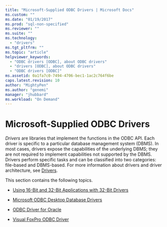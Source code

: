 ```yaml
---
title: "Microsoft-Supplied ODBC Drivers | Microsoft Docs"
ms.custom: ""
ms.date: "01/19/2017"
ms.prod: "sql-non-specified"
ms.reviewer: ""
ms.suite: ""
ms.technology: 
  - "drivers"
ms.tgt_pltfrm: ""
ms.topic: "article"
helpviewer_keywords: 
  - "ODBC drivers [ODBC], about ODBC drivers"
  - "drivers [ODBC], about ODBC drivers"
  - "ODBC drivers [ODBC]"
ms.assetid: 0a1fa7c0-7494-4706-bec1-1ac2c764f6be
caps.latest.revision: 10
author: "MightyPen"
ms.author: "genemi"
manager: "jhubbard"
ms.workload: "On Demand"
---
```

# Microsoft-Supplied ODBC Drivers
*Drivers* are libraries that implement the functions in the ODBC API. Each driver is specific to a particular database management system (DBMS). In most cases, drivers expose the capabilities of the underlying DBMS; they are not required to implement capabilities not supported by the DBMS. Drivers perform specific tasks and can be classified into two categories: file-based and DBMS-based. For more information about drivers and driver architecture, see [Drivers](../../odbc/reference/drivers.md).  
  
 This section contains the following topics.  
  
-   [Using 16-Bit and 32-Bit Applications with 32-Bit Drivers](../../odbc/microsoft/using-16-bit-and-32-bit-applications-with-32-bit-drivers.md)  
  
-   [Microsoft ODBC Desktop Database Drivers](../../odbc/microsoft/microsoft-odbc-desktop-database-drivers.md)  
  
-   [ODBC Driver for Oracle](../../odbc/microsoft/odbc-driver-for-oracle.md)  
  
-   [Visual FoxPro ODBC Driver](../../odbc/microsoft/visual-foxpro-odbc-driver.md)
